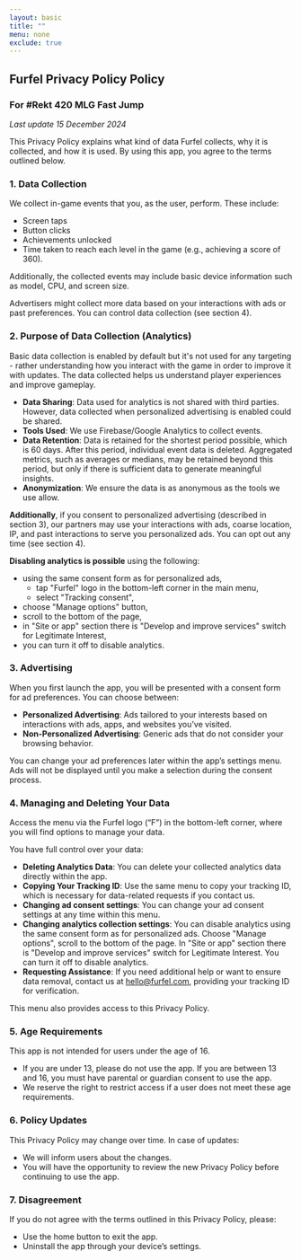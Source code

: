 ```yaml
---
layout: basic
title: ""
menu: none
exclude: true
---
```

## Furfel Privacy Policy Policy
### For #Rekt 420 MLG Fast Jump

*Last update 15 December 2024*

This Privacy Policy explains what kind of data Furfel collects, why it is collected, and how it is used. By using this app, you agree to the terms outlined below.

### 1. Data Collection

We collect in-game events that you, as the user, perform. These include:

- Screen taps
- Button clicks
- Achievements unlocked
- Time taken to reach each level in the game (e.g., achieving a score of 360).

Additionally, the collected events may include basic device information such as model, CPU, and screen size.

Advertisers might collect more data based on your interactions with ads or past preferences. You can control data collection (see section 4).

### 2. Purpose of Data Collection (Analytics)

Basic data collection is enabled by default but it's not used for any targeting - rather understanding how you interact with the game in order to improve it with updates. The data collected helps us understand player experiences and improve gameplay.

- **Data Sharing**: Data used for analytics is not shared with third parties. However, data collected when personalized advertising is enabled could be shared.
- **Tools Used**: We use Firebase/Google Analytics to collect events.
- **Data Retention**: Data is retained for the shortest period possible, which is 60 days. After this period, individual event data is deleted. Aggregated metrics, such as averages or medians, may be retained beyond this period, but only if there is sufficient data to generate meaningful insights.
- **Anonymization**: We ensure the data is as anonymous as the tools we use allow.

**Additionally**, if you consent to personalized advertising (described in section 3), our partners may use your interactions with ads, coarse location, IP, and past interactions to serve you personalized ads. You can opt out any time (see section 4).

**Disabling analytics is possible** using the following:

- using the same consent form as for personalized ads,
    - tap "Furfel" logo in the bottom-left corner in the main menu,
    - select "Tracking consent",
- choose "Manage options" button,
- scroll to the bottom of the page,
- in "Site or app" section there is "Develop and improve services" switch for Legitimate Interest,
- you can turn it off to disable analytics.

### 3. Advertising

When you first launch the app, you will be presented with a consent form for ad preferences. You can choose between:

- **Personalized Advertising**: Ads tailored to your interests based on interactions with ads, apps, and websites you’ve visited.
- **Non-Personalized Advertising**: Generic ads that do not consider your browsing behavior.

You can change your ad preferences later within the app’s settings menu. Ads will not be displayed until you make a selection during the consent process.

### 4. Managing and Deleting Your Data

Access the menu via the Furfel logo (“F”) in the bottom-left corner, where you will find options to manage your data.

You have full control over your data:

- **Deleting Analytics Data**: You can delete your collected analytics data directly within the app.
- **Copying Your Tracking ID**: Use the same menu to copy your tracking ID, which is necessary for data-related requests if you contact us.
- **Changing ad consent settings**: You can change your ad consent settings at any time within this menu.
- **Changing analytics collection settings**: You can disable analytics using the same consent form as for personalized ads. Choose "Manage options", scroll to the bottom of the page. In "Site or app" section there is "Develop and improve services" switch for Legitimate Interest. You can turn it off to disable analytics.
- **Requesting Assistance**: If you need additional help or want to ensure data removal, contact us at hello@furfel.com, providing your tracking ID for verification.

This menu also provides access to this Privacy Policy.

### 5. Age Requirements

This app is not intended for users under the age of 16.

- If you are under 13, please do not use the app. If you are between 13 and 16, you must have parental or guardian consent to use the app.
- We reserve the right to restrict access if a user does not meet these age requirements.

### 6. Policy Updates

This Privacy Policy may change over time. In case of updates:

- We will inform users about the changes.
- You will have the opportunity to review the new Privacy Policy before continuing to use the app.

### 7. Disagreement

If you do not agree with the terms outlined in this Privacy Policy, please:

- Use the home button to exit the app.
- Uninstall the app through your device’s settings.